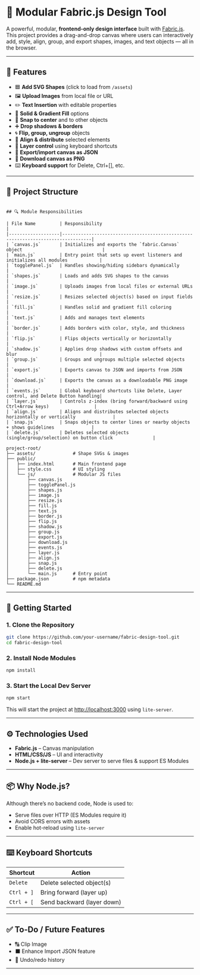 # 🎨 Modular Fabric.js Design Tool

A powerful, modular, **frontend-only design interface** built with [Fabric.js](https://fabricjs.com/). This project provides a drag-and-drop canvas where users can interactively add, style, align, group, and export shapes, images, and text objects — all in the browser.

---

## 📌 Features

- 🟦 **Add SVG Shapes** (click to load from `/assets`)
- 🖼 **Upload Images** from local file or URL
- ✏️ **Text Insertion** with editable properties
- 🎨 **Solid & Gradient Fill** options
- 🧲 **Snap to center** and to other objects
- ➕ **Drop shadows & borders**
- 🌀 **Flip, group, ungroup** objects
- 🧭 **Align & distribute** selected elements
- 🧱 **Layer control** using keyboard shortcuts
- 💾 **Export/import canvas as JSON**
- 📸 **Download canvas as PNG**
- ⌨️ **Keyboard support** for Delete, Ctrl+[], etc.

---

## 📁 Project Structure

```

## 🔍 Module Responsibilities

| File Name         | Responsibility                                                                 |
|-------------------|---------------------------------------------------------------------------------|
| `canvas.js`       | Initializes and exports the `fabric.Canvas` object                              |
| `main.js`         | Entry point that sets up event listeners and initializes all modules            |
| `togglePanel.js`  | Handles showing/hiding sidebars dynamically                                     |
| `shapes.js`       | Loads and adds SVG shapes to the canvas                                         |
| `image.js`        | Uploads images from local files or external URLs                                |
| `resize.js`       | Resizes selected object(s) based on input fields                                |
| `fill.js`         | Handles solid and gradient fill coloring                                        |
| `text.js`         | Adds and manages text elements                                                  |
| `border.js`       | Adds borders with color, style, and thickness                                   |
| `flip.js`         | Flips objects vertically or horizontally                                        |
| `shadow.js`       | Applies drop shadows with custom offsets and blur                               |
| `group.js`        | Groups and ungroups multiple selected objects                                   |
| `export.js`       | Exports canvas to JSON and imports from JSON                                    |
| `download.js`     | Exports the canvas as a downloadable PNG image                                  |
| `events.js`       | Global keyboard shortcuts like Delete, Layer control, and Delete Button handling|
| `layer.js`        | Controls z-index (bring forward/backward using Ctrl+Arrow keys)                 |
| `align.js`        | Aligns and distributes selected objects horizontally or vertically              |
| `snap.js`         | Snaps objects to center lines or nearby objects + shows guidelines              |
| `delete.js`       | Deletes selected objects (single/group/selection) on button click               |

project-root/
├── assets/              # Shape SVGs & images
├── public/
│   ├── index.html       # Main frontend page
│   ├── style.css        # UI styling
│   └── js/              # Modular JS files
│       ├── canvas.js
│       ├── togglePanel.js
│       ├── shapes.js
│       ├── image.js
│       ├── resize.js
│       ├── fill.js
│       ├── text.js
│       ├── border.js
│       ├── flip.js
│       ├── shadow.js
│       ├── group.js
│       ├── export.js
│       ├── download.js
│       ├── events.js
│       ├── layer.js
│       ├── align.js
│       ├── snap.js
│       ├── delete.js
│       └── main.js      # Entry point
├── package.json         # npm metadata
└── README.md
```

---

## 🚀 Getting Started

### 1. Clone the Repository

```bash
git clone https://github.com/your-username/fabric-design-tool.git
cd fabric-design-tool
```

### 2. Install Node Modules

```bash
npm install
```

### 3. Start the Local Dev Server

```bash
npm start
```

This will start the project at [http://localhost:3000](http://localhost:3000) using `lite-server`.

---

## ⚙️ Technologies Used

- **Fabric.js** – Canvas manipulation
- **HTML/CSS/JS** – UI and interactivity
- **Node.js + lite-server** – Dev server to serve files & support ES Modules

---

## 📦 Why Node.js?

Although there’s no backend code, Node is used to:

- Serve files over HTTP (ES Modules require it)
- Avoid CORS errors with assets
- Enable hot-reload using `lite-server`

---

## ⌨️ Keyboard Shortcuts

| Shortcut           | Action                   |
|--------------------|--------------------------|
| `Delete`           | Delete selected object(s)|
| `Ctrl + ]`         | Bring forward (layer up) |
| `Ctrl + [`         | Send backward (layer down)|

---

## ✅ To-Do / Future Features

- 🔠 Clip Image
- ⬛ Enhance Import JSON feature
- 🔁 Undo/redo history

---

